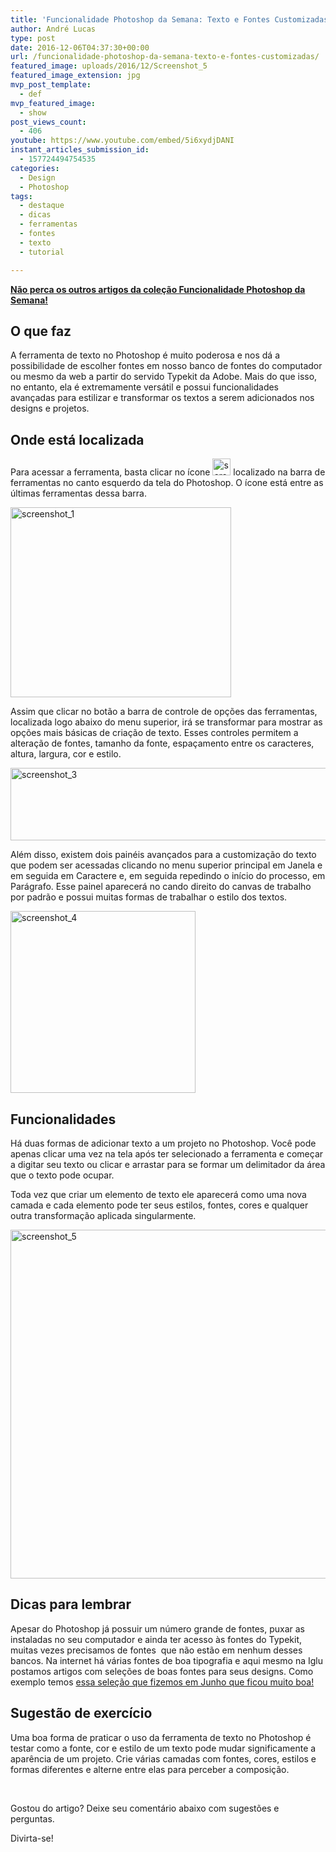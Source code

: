 ```yaml
---
title: 'Funcionalidade Photoshop da Semana: Texto e Fontes Customizadas'
author: André Lucas
type: post
date: 2016-12-06T04:37:30+00:00
url: /funcionalidade-photoshop-da-semana-texto-e-fontes-customizadas/
featured_image: uploads/2016/12/Screenshot_5
featured_image_extension: jpg
mvp_post_template:
  - def
mvp_featured_image:
  - show
post_views_count:
  - 406
youtube: https://www.youtube.com/embed/5i6xydjDANI
instant_articles_submission_id:
  - 157724494754535
categories:
  - Design
  - Photoshop
tags:
  - destaque
  - dicas
  - ferramentas
  - fontes
  - texto
  - tutorial

---
```

<a href="https://www.igluonline.com/categories/ferramentas-photoshop/" target="_blank" rel="noopener"><strong>Não perca os outros artigos da coleção Funcionalidade Photoshop da Semana!</strong></a>

## O que faz

A ferramenta de texto no Photoshop é muito poderosa e nos dá a possibilidade de escolher fontes em nosso banco de fontes do computador ou mesmo da web a partir do servido Typekit da Adobe. Mais do que isso, no entanto, ela é extremamente versátil e possui funcionalidades avançadas para estilizar e transformar os textos a serem adicionados nos designs e projetos.

## Onde está localizada

Para acessar a ferramenta, basta clicar no ícone <img class="alignnone size-full wp-image-162" src="/images/uploads/2016/12/Screenshot_2.png" alt="screenshot_2" width="29" height="27" /> localizado na barra de ferramentas no canto esquerdo da tela do Photoshop. O ícone está entre as últimas ferramentas dessa barra.

<img class="size-full wp-image-163 aligncenter" src="/images/uploads/2016/12/Screenshot_1.png" alt="screenshot_1" width="353" height="304" srcset="/images/uploads/2016/12/Screenshot_1.png 353w, /images/uploads/2016/12/Screenshot_1-300x258.png 300w" sizes="(max-width: 353px) 100vw, 353px" />

Assim que clicar no botão a barra de controle de opções das ferramentas, localizada logo abaixo do menu superior, irá se transformar para mostrar as opções mais básicas de criação de texto. Esses controles permitem a alteração de fontes, tamanho da fonte, espaçamento entre os caracteres, altura, largura, cor e estilo.

<img class="size-full wp-image-164 aligncenter" src="/images/uploads/2016/12/Screenshot_3.png" alt="screenshot_3" width="940" height="116" srcset="/images/uploads/2016/12/Screenshot_3.png 940w, /images/uploads/2016/12/Screenshot_3-300x37.png 300w, /images/uploads/2016/12/Screenshot_3-768x95.png 768w" sizes="(max-width: 940px) 100vw, 940px" />

Além disso, existem dois painéis avançados para a customização do texto que podem ser acessadas clicando no menu superior principal em Janela e em seguida em Caractere e, em seguida repedindo o início do processo, em Parágrafo. Esse painel aparecerá no cando direito do canvas de trabalho por padrão e possui muitas formas de trabalhar o estilo dos textos.

<img class="size-full wp-image-165 aligncenter" src="/images/uploads/2016/12/Screenshot_4.png" alt="screenshot_4" width="296" height="291" />

## Funcionalidades

Há duas formas de adicionar texto a um projeto no Photoshop. Você pode apenas clicar uma vez na tela após ter selecionado a ferramenta e começar a digitar seu texto ou clicar e arrastar para se formar um delimitador da área que o texto pode ocupar.

Toda vez que criar um elemento de texto ele aparecerá como uma nova camada e cada elemento pode ter seus estilos, fontes, cores e qualquer outra transformação aplicada singularmente.

<img class=" wp-image-167 aligncenter" src="/images/uploads/2016/12/Screenshot_5.jpg" alt="screenshot_5" width="1057" height="558" srcset="/images/uploads/2016/12/Screenshot_5.jpg 1744w, /images/uploads/2016/12/Screenshot_5-300x158.jpg 300w, /images/uploads/2016/12/Screenshot_5-768x405.jpg 768w, /images/uploads/2016/12/Screenshot_5-1024x540.jpg 1024w" sizes="(max-width: 1057px) 100vw, 1057px" />

## Dicas para lembrar

Apesar do Photoshop já possuir um número grande de fontes, puxar as instaladas no seu computador e ainda ter acesso às fontes do Typekit, muitas vezes precisamos de fontes  que não estão em nenhum desses bancos. Na internet há várias fontes de boa tipografia e aqui mesmo na Iglu postamos artigos com seleções de boas fontes para seus designs. Como exemplo temos [essa seleção que fizemos em Junho que ficou muito boa!][1]

## Sugestão de exercício

Uma boa forma de praticar o uso da ferramenta de texto no Photoshop é testar como a fonte, cor e estilo de um texto pode mudar significamente a aparência de um projeto. Crie várias camadas com fontes, cores, estilos e formas diferentes e alterne entre elas para perceber a composição.

&nbsp;

Gostou do artigo? Deixe seu comentário abaixo com sugestões e perguntas.

Divirta-se!

 [1]: /melhores-fontes-gratuitas-de-junho-2016/
